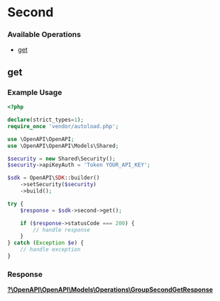 # Second


### Available Operations

* [get](#get)

## get

### Example Usage

```php
<?php

declare(strict_types=1);
require_once 'vendor/autoload.php';

use \OpenAPI\OpenAPI;
use \OpenAPI\OpenAPI\Models\Shared;

$security = new Shared\Security();
$security->apiKeyAuth = 'Token YOUR_API_KEY';

$sdk = OpenAPI\SDK::builder()
    ->setSecurity($security)
    ->build();

try {
    $response = $sdk->second->get();

    if ($response->statusCode === 200) {
        // handle response
    }
} catch (Exception $e) {
    // handle exception
}
```


### Response

**[?\OpenAPI\OpenAPI\Models\Operations\GroupSecondGetResponse](../../models/operations/GroupSecondGetResponse.md)**

